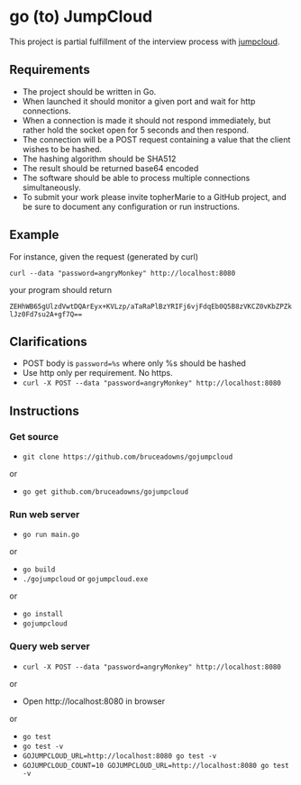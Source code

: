 # go (to) JumpCloud

This project is partial fulfillment of the interview process with [jumpcloud](https://jumpcloud.com).

## Requirements
* The project should be written in Go.
* When launched it should monitor a given port and wait for http connections.
* When a connection is made it should not respond immediately, but rather hold the socket open for 5 seconds and then respond.
* The connection will be a POST request containing a value that the client wishes to be hashed.
* The hashing algorithm should be SHA512
* The result should be returned base64 encoded
* The software should be able to process multiple connections simultaneously.
* To submit your work please invite topherMarie to a GitHub project, and be sure to document any configuration or run instructions.

## Example
For instance, given the request (generated by curl)

`curl --data "password=angryMonkey" http://localhost:8080`

your program should return

`ZEHhWB65gUlzdVwtDQArEyx+KVLzp/aTaRaPlBzYRIFj6vjFdqEb0Q5B8zVKCZ0vKbZPZklJz0Fd7su2A+gf7Q==`

## Clarifications
* POST body is `password=%s` where only %s should be hashed
* Use http only per requirement. No https.
* `curl -X POST --data "password=angryMonkey" http://localhost:8080`

## Instructions
### Get source
* `git clone https://github.com/bruceadowns/gojumpcloud`

or

* `go get github.com/bruceadowns/gojumpcloud`

### Run web server
* `go run main.go`

or

* `go build`
* `./gojumpcloud` or `gojumpcloud.exe`

or

* `go install`
* `gojumpcloud`

### Query web server
* `curl -X POST --data "password=angryMonkey" http://localhost:8080`

or

* Open http://localhost:8080 in browser

or

* `go test`
* `go test -v`
* `GOJUMPCLOUD_URL=http://localhost:8080 go test -v`
* `GOJUMPCLOUD_COUNT=10 GOJUMPCLOUD_URL=http://localhost:8080 go test -v`
